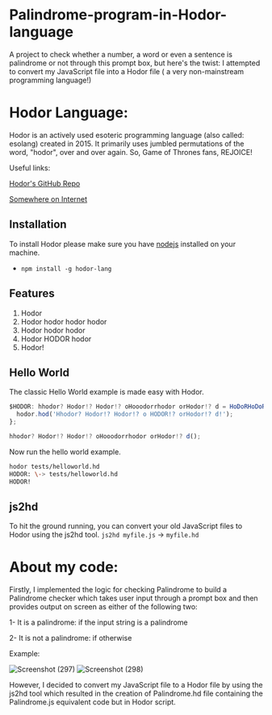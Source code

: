 # Palindrome-program-in-Hodor-language

A project to check whether a number, a word or even a sentence is palindrome or not through this prompt box, but here's the twist: I attempted to convert my JavaScript file into a Hodor file ( a very non-mainstream programming language!)

# Hodor Language:

Hodor is an actively used esoteric programming language (also called: esolang) created in 2015. It primarily uses jumbled permutations of the word, "hodor", over and over again. So, Game of Thrones fans, REJOICE!

Useful links:

[Hodor's GitHub Repo](https://github.com/hummingbirdtech/hodor)

[Somewhere on Internet](https://codelani.com/languages/hodor.html#:~:text=hodor%20is%20an%20actively%20used,it%20easier%20than%20ever%20before.)


## Installation
To install Hodor please make sure you have [nodejs](https://nodejs.org/) installed on your machine.
- `npm install -g hodor-lang`

## Features
1. Hodor
2. Hodor hodor hodor hodor
3. Hodor hodor hodor 
4. Hodor HODOR hodor
5. Hodor!

## Hello World
The classic Hello World example is made easy with Hodor.

```javascript
$HODOR: hhodor? Hodor!? Hodor!? oHooodorrhodor orHodor!? d = HoDoRHoDoR () {
  hodor.hod('Hhodor? Hodor!? Hodor!? o HODOR!? orHodor!? d!');
};

hhodor? Hodor!? Hodor!? oHooodorrhodor orHodor!? d();
```

Now run the hello world example.

```bash
hodor tests/helloworld.hd
HODOR: \-> tests/helloworld.hd
HODOR!
```


## js2hd
To hit the ground running, you can convert your old JavaScript files to Hodor using the js2hd tool.
`js2hd myfile.js` -> `myfile.hd`



# About my code:

Firstly, I implemented the logic for checking Palindrome to build a Palindrome checker which takes user input through a prompt box and then provides output on screen as either of the following two:

1- It is a palindrome: if the input string is a palindrome

2- It is not a palindrome: if otherwise

Example:

![Screenshot (297)](https://user-images.githubusercontent.com/80174214/149125111-bb06632a-7b6c-4369-aa7a-1ade2760d5ad.png)
![Screenshot (298)](https://user-images.githubusercontent.com/80174214/149125152-5e05ae95-4810-42b7-99f3-93c624d00707.png)

However, I decided to convert my JavaScript file to a Hodor file by using the js2hd tool which resulted in the creation of Palindrome.hd file containing the Palindrome.js equivalent code but in Hodor script. 

